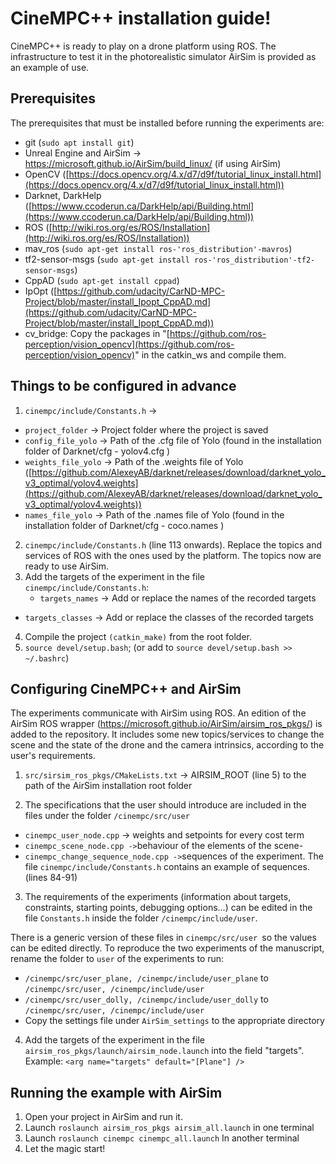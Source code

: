 
# CineMPC++ installation guide!  
  
CineMPC++ is ready to play on a drone platform using ROS. The infrastructure to test it in the photorealistic simulator AirSim is provided as an example of use.  

## Prerequisites  
The prerequisites that must be installed before running the experiments are:
- git (`sudo apt install git`)  
- Unreal Engine and AirSim -> https://microsoft.github.io/AirSim/build_linux/ (if using AirSim)
- OpenCV ([https://docs.opencv.org/4.x/d7/d9f/tutorial_linux_install.html](https://docs.opencv.org/4.x/d7/d9f/tutorial_linux_install.html))    
- Darknet, DarkHelp ([https://www.ccoderun.ca/DarkHelp/api/Building.html](https://www.ccoderun.ca/DarkHelp/api/Building.html))  
- ROS ([http://wiki.ros.org/es/ROS/Installation](http://wiki.ros.org/es/ROS/Installation))  
- mav_ros (`sudo apt-get install ros-'ros_distribution'-mavros`)  
- tf2-sensor-msgs (`sudo apt-get install ros-'ros_distribution'-tf2-sensor-msgs`)  
- CppAD (`sudo apt-get install cppad`)  
- IpOpt ([https://github.com/udacity/CarND-MPC-Project/blob/master/install_Ipopt_CppAD.md](https://github.com/udacity/CarND-MPC-Project/blob/master/install_Ipopt_CppAD.md))  
- cv_bridge: Copy the packages in "[https://github.com/ros-perception/vision_opencv](https://github.com/ros-perception/vision_opencv)" in the catkin_ws and compile them.  
  
  
## Things to be configured in advance  
  
1. `cinempc/include/Constants.h` ->  
  - `project_folder` -> Project folder where the project is saved  
- `config_file_yolo` -> Path of the .cfg file of Yolo (found in the installation folder of Darknet/cfg - yolov4.cfg )  
- `weights_file_yolo` -> Path of the .weights file of Yolo ([https://github.com/AlexeyAB/darknet/releases/download/darknet_yolo_v3_optimal/yolov4.weights](https://github.com/AlexeyAB/darknet/releases/download/darknet_yolo_v3_optimal/yolov4.weights))  
- `names_file_yolo` -> Path of the .names file of Yolo (found in the installation folder of Darknet/cfg - coco.names )
2. `cinempc/include/Constants.h` (line 113 onwards). Replace the topics and services of ROS with the ones used by the platform. The topics now are ready to use AirSim.
3. Add the targets of the experiment in the file `cinempc/include/Constants.h`:
    - `targets_names` -> Add or replace the names of the recorded targets
- `targets_classes` -> Add or replace the classes of the recorded targets
4. Compile the project `(catkin_make)` from the root folder.  
5. `source devel/setup.bash`; (or add to `source devel/setup.bash >> ~/.bashrc`)  


  
## Configuring CineMPC++ and AirSim 
The experiments communicate with AirSim using ROS. An edition of the AirSim ROS wrapper (https://microsoft.github.io/AirSim/airsim_ros_pkgs/) is added to the repository. It includes some new topics/services to change the scene and the state of the drone and the camera intrinsics, according to the user's requirements. 

1. `src/sirsim_ros_pkgs/CMakeLists.txt` -> AIRSIM_ROOT (line 5) to the path of the AirSim installation root folder

2. The specifications that the user should introduce are included in the files under the folder `/cinempc/src/user` 
- `cinempc_user_node.cpp` -> weights and setpoints for every cost term 
- `cinempc_scene_node.cpp ->`behaviour of the elements of the scene-  
- `cinempc_change_sequence_node.cpp ->`sequences of the experiment. The file `cinempc/include/Constants.h` contains an example of sequences. (lines 84-91)
  
3. The requirements of the experiments (information about targets, constraints, starting points, debugging options...) can be edited in the file `Constants.h` inside the folder `/cinempc/include/user`.
  
There is a generic version of these files in `cinempc/src/user `so the values can be edited directly. 
To reproduce the two experiments of the manuscript, rename the folder to `user` of the experiments to run:
-	`/cinempc/src/user_plane, /cinempc/include/user_plane` to `/cinempc/src/user, /cinempc/include/user`
-	`/cinempc/src/user_dolly, /cinempc/include/user_dolly`  to  `/cinempc/src/user, /cinempc/include/user`
-	 Copy the settings file under `AirSim_settings` to the appropriate directory
4. Add the targets of the experiment in the file `airsim_ros_pkgs/launch/airsim_node.launch` into the field "targets". Example: `<arg name="targets" default="[Plane"] />`

	
## Running the example with AirSim
  
1. Open your project in AirSim and run it.
3. Launch `roslaunch airsim_ros_pkgs airsim_all.launch` in one terminal
4. Launch `roslaunch cinempc cinempc_all.launch` In another terminal
5. Let the magic start!
